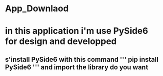 # App_Downlaod
# in this application i'm use PySide6 for design and developped
## s'install PySide6 with this command ''' pip install PySide6 ''' and import the library do you want 
